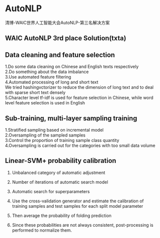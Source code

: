# AutoNLP
清博-WAIC世界人工智能大会AutoNLP-第三名解决方案
## WAIC AutoNLP 3rd place Solution(txta)

## Data cleaning and feature selection

1.Do some data cleaning on Chinese and English texts respectively  
2.Do something about the data imbalance  
3.Use automated feature filtering  
4.Automated processing of long and short text  
        We tried hashingvctorizer to reduce the dimension of long text and to deal with sparse short text densely  
5.Character level tf-idf is used for feature selection in Chinese, while word level feature selection is used in English  

## Sub-training, multi-layer sampling training

1.Stratified sampling based on incremental model  
2.Oversampling of the sampled samples  
3.Control the proportion of training sample class quantity  
4.Oversampling is carried out for the categories with too small data volume  

## Linear-SVM+ probability calibration  
1. Unbalanced category of automatic adjustment  
2. Number of iterations of automatic search model  
3. Automatic search for superparameters  


1. Use the cross-validation generator and estimate the calibration of training samples and test samples for each split model parameter  
2. Then average the probability of folding prediction  
3. Since these probabilities are not always consistent, post-processing is performed to normalize them.  
